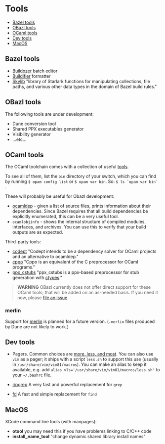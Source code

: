 # Tools

* [Bazel tools](#bazel)
* [OBazl tools](#obazl)
* [OCaml tools](#ocaml)
* [Dev tools](#devtools)
* [MacOS](#macos)

## <a name="bazel">Bazel tools</a>

* [Buildozer](https://github.com/bazelbuild/buildtools/tree/master/buildozer) batch editor
* [Buildifier](https://github.com/bazelbuild/buildtools/blob/master/buildifier/README.md) formatter
* [Skylib](https://github.com/bazelbuild/bazel-skylib) "library of Starlark functions for manipulating collections, file paths, and various other data types in the domain of Bazel build rules."

## <a name="obazl">OBazl tools</a>

The following tools are under development:

* Dune conversion tool
* Shared PPX executables generator
* Visibility generator
* ...etc...

## <a name="ocaml">OCaml tools</a>

The OCaml toolchain comes with a collection of useful
[tools](https://caml.inria.fr/pub/docs/manual-ocaml/index.html#sec286).

To see all of them, list the `bin` directory of your switch, which you
can find by running `$ opam config list` or `$ opam var bin`. So: ```$ ls `opam var bin` ```.

These will probably be useful for Obazl development:

* [ocamldep](https://caml.inria.fr/pub/docs/manual-ocaml/depend.html) - given a list of source files, prints information about their dependencies. Since Bazel requires that all build dependencies be explicitly enumerated, this can be a very useful tool.
* `ocamlobjinfo` - shows the internal structure of compiled modules, interfaces, and archives. You can use this to verify that your build outputs are as expected.

Third-party tools:

* [codept](https://github.com/Octachron/codept) "Codept intends to be
  a dependency solver for OCaml projects and an alternative to
  ocamldep."
* [cppo](https://github.com/ocaml-community/cppo) "Cppo is an equivalent of the C preprocessor for OCaml programs."
* [ppx_cstubs](https://fdopen.github.io/ppx_cstubs/) "ppx_cstubs is a ppx-based preprocessor for stub generation with [ctypes](https://github.com/ocamllabs/ocaml-ctypes)."

>    **WARNING** OBazl currently does not offer direct support for these
>    OCaml tools; that will be added on an as-needed basis.
>    If you need it now, please [file an issue](https://github.com/obazl/rules_ocaml/issues).

### merlin

Support for [merlin](https://github.com/ocaml/merlin) is planned for a future version.  (`.merlin` files produced by Dune are not likely to work.)

## <a name="devtools">Dev tools</a>

* Pagers. Common choices are [more, less, and
  most](https://www.slackbook.org/html/file-commands-pagers.html). You
  can also use `vim` as a pager; it ships with a script `less.sh` to
  support this use (usually in `/usr/share/vim/vim81/macros`). You can
  make an alias to keep it available, e.g. add `alias
  vls='/usr/share/vim/vim81/macros/less.sh'` to your `~/.bashrc` file.

* [ripgrep](https://github.com/BurntSushi/ripgrep) A very fast and powerful replacement for `grep`

* [fd](https://github.com/sharkdp/fd) A fast and simple replacement for `find`

## <a name="macos">MacOS</a>

XCode command line tools (with manpages):

* **otool** you may need this if you have problems linking to C/C++ code
* **install_name_tool** "change dynamic shared library install names"
